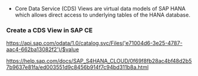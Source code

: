* Core Data Service (CDS) Views are virtual data models of SAP HANA which allows direct access to underlying tables of the HANA database.

### Create a CDS View in SAP CE 

https://api.sap.com/odata/1.0/catalog.svc/Files('e71004d6-3e25-4787-aac4-662ba13082f2')/$value

https://help.sap.com/docs/SAP_S4HANA_CLOUD/0f69f8fb28ac4bf48d2b57b9637e81fa/ed003551d9c8456b914f7c94bd311b8a.html
